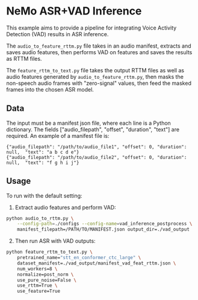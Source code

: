 # NeMo ASR+VAD Inference

This example aims to provide a pipeline for integrating Voice Activity Detection (VAD) results in ASR inference. 

The `audio_to_feature_rttm.py` file takes in an audio manifest, extracts and saves audio features, then performs VAD on features and saves the results as RTTM files.

The `feature_rttm_to_text.py` file takes the output RTTM files as well as audio features generated by `audio_to_feature_rttm.py`, then masks the non-speech audio frames with "zero-signal" values, then feed the masked frames into the chosen ASR model. 

## Data

The input must be a manifest json file, where each line is a Python dictionary. The fields ["audio_filepath", "offset", "duration",  "text"] are required. An example of a manifest file is:
```
{"audio_filepath": "/path/to/audio_file1", "offset": 0, "duration": null,  "text": "a b c d e"}
{"audio_filepath": "/path/to/audio_file2", "offset": 0, "duration": null,  "text": "f g h i j"}
```

## Usage

To run with the default setting:

1. Extract audio features and perform VAD:
```bash
python audio_to_rttm.py \
    --config-path=./configs --config-name=vad_inference_postprocess \
    manifest_filepath=/PATH/TO/MANIFEST.json output_dir=./vad_output
```

2. Then run ASR with VAD outputs:
```bash
python feature_rttm_to_text.py \
    pretrained_name="stt_en_conformer_ctc_large" \
    dataset_manifest=./vad_output/manifest_vad_feat_rttm.json \
    num_workers=8 \
    normalize=post_norm \
    use_pure_noise=False \
    use_rttm=True \
    use_feature=True
```
